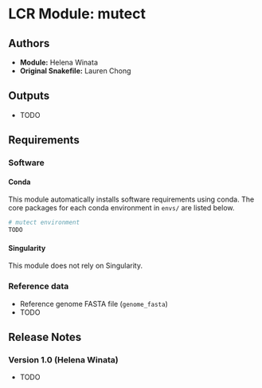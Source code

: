 # LCR Module: mutect

## Authors

- **Module:** Helena Winata
- **Original Snakefile:** Lauren Chong

## Outputs

<!-- TODO: List every output you symlink into `99-outputs` -->

- TODO

## Requirements

### Software

<!-- TODO: If you can't use conda, update this section accordingly -->

#### Conda

This module automatically installs software requirements using conda. The core packages for each conda environment in `envs/` are listed below.

<!-- TODO: Add core conda packages below for each environment -->

```bash
# mutect environment
TODO
```

#### Singularity

This module does not rely on Singularity.

### Reference data

<!-- TODO: Add required references below (including the reference key) -->

- Reference genome FASTA file (`genome_fasta`)
- TODO

## Release Notes

### Version 1.0 (Helena Winata)

<!-- TODO: Add items below explaining each decision -->

- TODO
